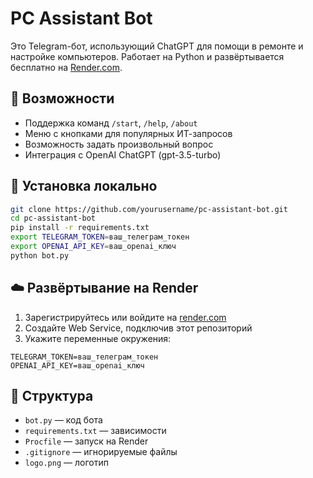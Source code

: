 
# PC Assistant Bot

Это Telegram-бот, использующий ChatGPT для помощи в ремонте и настройке компьютеров. Работает на Python и развёртывается бесплатно на [Render.com](https://render.com/).

## 🚀 Возможности

- Поддержка команд `/start`, `/help`, `/about`
- Меню с кнопками для популярных ИТ-запросов
- Возможность задать произвольный вопрос
- Интеграция с OpenAI ChatGPT (gpt-3.5-turbo)

## 🧰 Установка локально

```bash
git clone https://github.com/yourusername/pc-assistant-bot.git
cd pc-assistant-bot
pip install -r requirements.txt
export TELEGRAM_TOKEN=ваш_телеграм_токен
export OPENAI_API_KEY=ваш_openai_ключ
python bot.py
```

## ☁️ Развёртывание на Render

1. Зарегистрируйтесь или войдите на [render.com](https://render.com/)
2. Создайте Web Service, подключив этот репозиторий
3. Укажите переменные окружения:
```
TELEGRAM_TOKEN=ваш_телеграм_токен
OPENAI_API_KEY=ваш_openai_ключ
```

## 📁 Структура

- `bot.py` — код бота
- `requirements.txt` — зависимости
- `Procfile` — запуск на Render
- `.gitignore` — игнорируемые файлы
- `logo.png` — логотип

